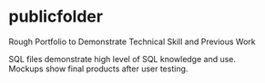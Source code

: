# publicfolder
Rough Portfolio to Demonstrate Technical Skill and Previous Work

SQL files demonstrate high level of SQL knowledge and use.  
Mockups show final products after user testing.
